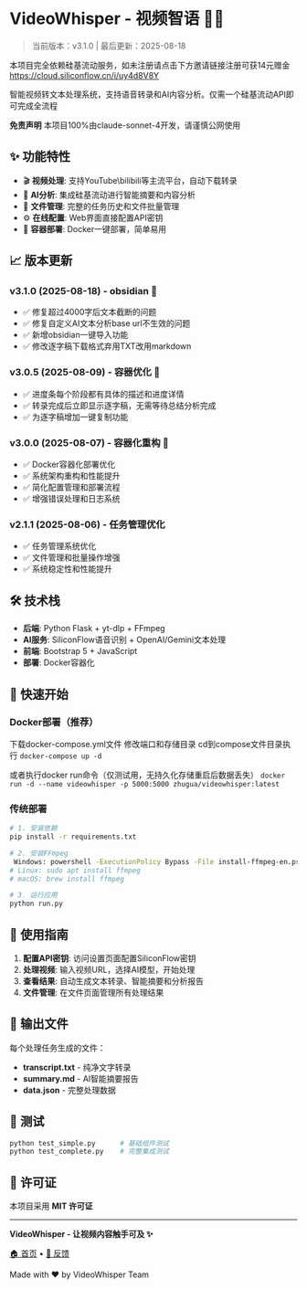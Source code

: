 # VideoWhisper - 视频智语 🎥✨

> 当前版本：v3.1.0 | 最后更新：2025-08-18

本项目完全依赖硅基流动服务，如未注册请点击下方邀请链接注册可获14元赠金
https://cloud.siliconflow.cn/i/uy4d8V8Y

智能视频转文本处理系统，支持语音转录和AI内容分析。仅需一个硅基流动API即可完成全流程


**免责声明**
本项目100%由claude-sonnet-4开发，请谨慎公网使用

## ✨ 功能特性

- 🎬 **视频处理**: 支持YouTube\bilibili等主流平台，自动下载转录
- 🤖 **AI分析**: 集成硅基流动进行智能摘要和内容分析  
- 📁 **文件管理**: 完整的任务历史和文件批量管理
- ⚙️ **在线配置**: Web界面直接配置API密钥
- 🐳 **容器部署**: Docker一键部署，简单易用

## 📈 版本更新
### v3.1.0 (2025-08-18) - obsidian 🚀
- ✅ 修复超过4000字后文本截断的问题
- ✅ 修复自定义AI文本分析base url不生效的问题
- ✅ 新增obsidian一键导入功能
- ✅ 修改逐字稿下载格式弃用TXT改用markdown

### v3.0.5 (2025-08-09) - 容器优化 🚀
- ✅ 进度条每个阶段都有具体的描述和进度详情
- ✅ 转录完成后立即显示逐字稿，无需等待总结分析完成
- ✅ 为逐字稿增加一键复制功能

### v3.0.0 (2025-08-07) - 容器化重构 🚀
- ✅ Docker容器化部署优化
- ✅ 系统架构重构和性能提升
- ✅ 简化配置管理和部署流程
- ✅ 增强错误处理和日志系统

### v2.1.1 (2025-08-06) - 任务管理优化
- ✅ 任务管理系统优化
- ✅ 文件管理和批量操作增强
- ✅ 系统稳定性和性能提升

## 🛠️ 技术栈

- **后端**: Python Flask + yt-dlp + FFmpeg
- **AI服务**: SiliconFlow语音识别 + OpenAI/Gemini文本处理
- **前端**: Bootstrap 5 + JavaScript
- **部署**: Docker容器化

## 🚀 快速开始

### Docker部署（推荐）

下载docker-compose.yml文件
修改端口和存储目录
cd到compose文件目录执行
`docker-compose up -d`

或者执行docker run命令（仅测试用，无持久化存储重启后数据丢失）
`docker run -d --name videowhisper -p 5000:5000 zhugua/videowhisper:latest`

### 传统部署

```bash
# 1. 安装依赖
pip install -r requirements.txt

# 2. 安装FFmpeg
 Windows: powershell -ExecutionPolicy Bypass -File install-ffmpeg-en.ps1
# Linux: sudo apt install ffmpeg
# macOS: brew install ffmpeg

# 3. 运行应用
python run.py
```

## 📖 使用指南

1. **配置API密钥**: 访问设置页面配置SiliconFlow密钥
2. **处理视频**: 输入视频URL，选择AI模型，开始处理
3. **查看结果**: 自动生成文本转录、智能摘要和分析报告
4. **文件管理**: 在文件页面管理所有处理结果

## 📁 输出文件

每个处理任务生成的文件：

- **transcript.txt** - 纯净文字转录
- **summary.md** - AI智能摘要报告  
- **data.json** - 完整处理数据

## 🧪 测试

```bash
python test_simple.py      # 基础组件测试
python test_complete.py    # 完整集成测试
```

## 📄 许可证

本项目采用 **MIT 许可证**

---

**VideoWhisper - 让视频内容触手可及 ✨**

[🏠 首页](https://github.com/zhuguadundan/VideoWhisper) • [🐛 反馈](https://github.com/zhuguadundan/VideoWhisper/issues)

Made with ❤️ by VideoWhisper Team